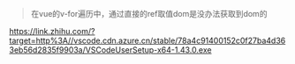 > 在vue的v-for遍历中，通过直接的ref取值dom是没办法获取到dom的

https://link.zhihu.com/?target=http%3A//vscode.cdn.azure.cn/stable/78a4c91400152c0f27ba4d363eb56d2835f9903a/VSCodeUserSetup-x64-1.43.0.exe